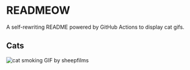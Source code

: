 # READMEOW

A self-rewriting README powered by GitHub Actions to display cat gifs.

## Cats

![cat smoking GIF by sheepfilms](https://media2.giphy.com/media/l0ExdMHUDKteztyfe/200.gif?cid=9acd02dapyka0vlqmsz7moobnqx39ikmat10cywoibdteray&ep=v1_gifs_search&rid=200.gif&ct=g)
